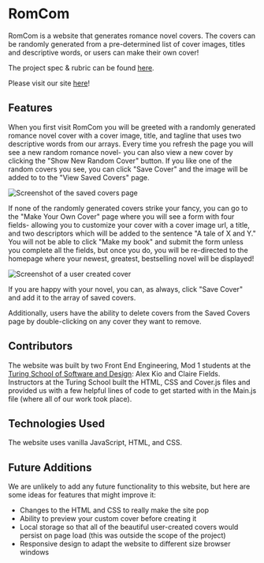 # RomCom

RomCom is a website that generates romance novel covers. The covers can be randomly generated from a pre-determined list of cover images, titles and descriptive words, or users can make their own cover!

The project spec & rubric can be found [here](https://frontend.turing.io/projects/module-1/romcom-pair.html).

Please visit our site [here](https://clairefields15.github.io/romcom/)!

## Features

When you first visit RomCom you will be greeted with a randomly generated romance novel cover with a cover image, title, and tagline that uses two descriptive words from our arrays. Every time you refresh the page you will see a new random romance novel- you can also view a new cover by clicking the "Show New Random Cover" button. If you like one of the random covers you see, you can click "Save Cover" and the image will be added to to the "View Saved Covers" page.

![Screenshot of the saved covers page](https://i.imgur.com/ZNXUVmf.jpg)

If none of the randomly generated covers strike your fancy, you can go to the "Make Your Own Cover" page where you will see a form with four fields- allowing you to customize your cover with a cover image url, a title, and two descriptors which will be added to the sentence "A tale of X and Y." You will not be able to click "Make my book" and submit the form unless you complete all the fields, but once you do, you will be re-directed to the homepage where your newest, greatest, bestselling novel will be displayed!

![Screenshot of a user created cover](https://i.imgur.com/meY1Whd.png)

If you are happy with your novel, you can, as always, click "Save Cover" and add it to the array of saved covers.

Additionally, users have the ability to delete covers from the Saved Covers page by double-clicking on any cover they want to remove.

## Contributors

The website was built by two Front End Engineering, Mod 1 students at the [Turing School of Software and Design](https://turing.io/): Alex Kio and Claire Fields. Instructors at the Turing School built the HTML, CSS and Cover.js files and provided us with a few helpful lines of code to get started with in the Main.js file (where all of our work took place).

## Technologies Used

The website uses vanilla JavaScript, HTML, and CSS.

## Future Additions

We are unlikely to add any future functionality to this website, but here are some ideas for features that might improve it:

* Changes to the HTML and CSS to really make the site pop
* Ability to preview your custom cover before creating it
* Local storage so that all of the beautiful user-created covers would persist on page load (this was outside the scope of the project)
* Responsive design to adapt the website to different size browser windows
